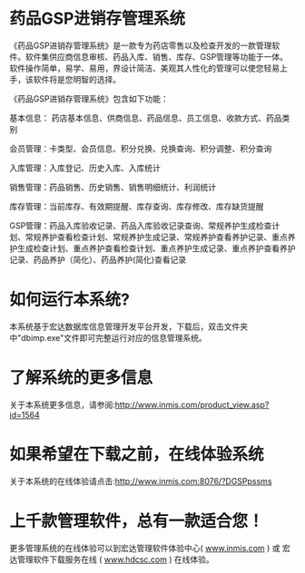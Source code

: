 # 药品GSP进销存管理系统

《药品GSP进销存管理系统》是一款专为药店零售以及检查开发的一款管理软件。软件集供应商信息审核、药品入库、销售、库存、GSP管理等功能于一体。软件操作简单，易学、易用，界设计简洁、美观其人性化的管理可以使您轻易上手，该软件将是您明智的选择。 

《药品GSP进销存管理系统》包含如下功能： 

基本信息： 药店基本信息、供商信息、药品信息、员工信息、收款方式、药品类别 

会员管理：卡类型、会员信息、积分兑换、兑换查询、积分调整、积分查询 

入库管理：入库登记、历史入库、入库统计 

销售管理：药品销售、历史销售、销售明细统计、利润统计 

库存管理：当前库存、有效期提醒、库存查询、库存修改、库存缺货提醒 

GSP管理：药品入库验收记录、药品入库验收记录查询、常规养护生成检查计划、常规养护查看检查计划、常规养护生成记录、常规养护查看养护记录、重点养护生成检查计划、重点养护查看检查计划、重点养护生成记录、重点养护查看养护记录、药品养护（简化）、药品养护(简化)查看记录 

# 如何运行本系统?

本系统基于宏达数据库信息管理开发平台开发，下载后，双击文件夹中"dbimp.exe"文件即可完整运行对应的信息管理系统。

# 了解系统的更多信息

关于本系统更多信息，请参阅:http://www.inmis.com/product_view.asp?id=1564

# 如果希望在下载之前，在线体验系统

关于本系统的在线体验请点击:http://www.inmis.com:8076/?DGSPpssms

# 上千款管理软件，总有一款适合您！

更多管理系统的在线体验可以到宏达管理软件体验中心( www.inmis.com ) 或 宏达管理软件下载服务在线 ( www.hdcsc.com ) 在线体验。

